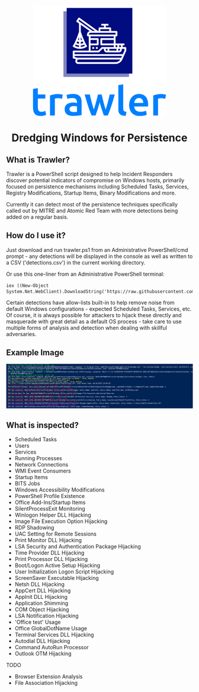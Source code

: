 <p align="center">
<img src="logo.png" height="300">
</p>
<h1 align="center">
Dredging Windows for Persistence 
</h1>

## What is Trawler?

Trawler is a PowerShell script designed to help Incident Responders discover potential indicators of compromise on Windows hosts, primarily focused on persistence mechanisms including Scheduled Tasks, Services, Registry Modifications, Startup Items, Binary Modifications and more.

Currently it can detect most of the persistence techniques specifically called out by MITRE and Atomic Red Team with more detections being added on a regular basis.
## How do I use it?
Just download and run trawler.ps1 from an Administrative PowerShell/cmd prompt - any detections will be displayed in the console as well as written to a CSV ('detections.csv') in the current working directory.

Or use this one-liner from an Administrative PowerShell terminal:
```
iex ((New-Object System.Net.WebClient).DownloadString('https://raw.githubusercontent.com/joeavanzato/Trawler/main/trawler.ps1'))
```

Certain detections have allow-lists built-in to help remove noise from default Windows configurations - expected Scheduled Tasks, Services, etc.  Of course, it is always possible for attackers to hijack these directly and masquerade with great detail as a default OS process - take care to use multiple forms of analysis and detection when dealing with skillful adversaries.

## Example Image
<p align="center">
<img src="sample.PNG">
</p>


## What is inspected?

* Scheduled Tasks
* Users
* Services
* Running Processes
* Network Connections
* WMI Event Consumers
* Startup Items
* BITS Jobs
* Windows Accessibility Modifications
* PowerShell Profile Existence
* Office Add-Ins/Startup Items
* SilentProcessExit Monitoring
* Winlogon Helper DLL Hijacking
* Image File Execution Option Hijacking
* RDP Shadowing
* UAC Setting for Remote Sessions
* Print Monitor DLL Hijacking
* LSA Security and Authentication Package Hijacking
* Time Provider DLL Hijacking
* Print Processor DLL Hijacking
* Boot/Logon Active Setup Hijacking
* User Initialization Logon Script Hijacking
* ScreenSaver Executable Hijacking
* Netsh DLL Hijacking
* AppCert DLL Hijacking
* AppInit DLL Hijacking
* Application Shimming
* COM Object Hijacking
* LSA Notification Hijacking
* 'Office test' Usage
* Office GlobalDotName Usage
* Terminal Services DLL Hijacking
* Autodial DLL Hijacking
* Command AutoRun Processor
* Outlook OTM Hijacking

TODO
* Browser Extension Analysis
* File Association Hijacking

